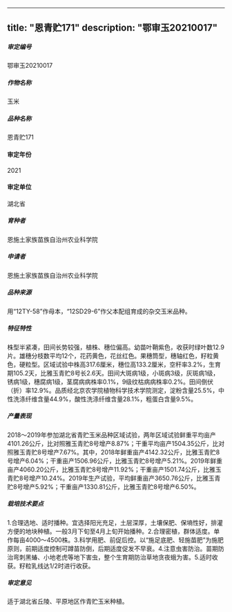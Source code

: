 
---
title: "恩青贮171"
description: "鄂审玉20210017"
---
##### 审定编号 
鄂审玉20210017

##### 作物名称
玉米

##### 品种名称
恩青贮171

#### 审定年份
2021	

#### 审定单位
湖北省

##### 育种者
恩施土家族苗族自治州农业科学院

##### 申请者
恩施土家族苗族自治州农业科学院

##### 品种来源
用“12TY-58”作母本，“12SD29-6”作父本配组育成的杂交玉米品种。

##### 特征特性
株型半紧凑，田间长势较强，植株、穗位偏高。幼苗叶鞘紫色，收获时绿叶数12.9片。雄穗分枝数平均12个，花药黄色，花丝红色。果穗筒型，穗轴红色，籽粒黄色，硬粒型。区域试验中株高317.6厘米，穗位高133.2厘米，空秆率3.2%，生育期105.2天，比雅玉青贮8号长2.6天。田间大斑病1级，小斑病3级，灰斑病1级，锈病1级，穗腐病1级，茎腐病病株率0.1%，9级纹枯病病株率0.2%。田间倒伏（折）率12.9%。品质经北京农学院植物科学技术学院测定，淀粉含量25.5%，中性洗涤纤维含量44.9%，酸性洗涤纤维含量28.1%，粗蛋白含量9.5%。

##### 产量表现
2018～2019年参加湖北省青贮玉米品种区域试验，两年区域试验鲜重平均亩产4101.26公斤，比对照雅玉青贮8号增产8.87%；干重平均亩产1504.35公斤，比对照雅玉青贮8号增产7.67%。其中，2018年鲜重亩产4142.32公斤，比雅玉青贮8号增产6.04%；干重亩产1506.96公斤，比雅玉青贮8号增产5.21%。2019年鲜重亩产4060.20公斤，比雅玉青贮8号增产11.92%；干重亩产1501.74公斤，比雅玉青贮8号增产10.24%。2019年生产试验，平均鲜重亩产3650.76公斤，比雅玉青贮8号增产5.92%；干重亩产1330.81公斤，比雅玉青贮8号增产6.50%。

##### 栽培技术要点
1.合理选地、适时播种。宜选择阳光充足，土层深厚，土壤保肥、保墒性好，排灌方便的地块种植。一般3月下旬至4月上旬开始播种。2.合理密植，群体适度。单作每亩4000～4500株。3.科学用肥、前促后控。以“施足底肥、轻施苗肥”为施肥原则，前期适度控制可蹲苗防倒，后期适度促发不早衰。4.注意虫害防治。苗期防治弯刺黑蝽、小地老虎等地下害虫，整个生育期防治草地贪夜蛾为害。5.适时收获。籽粒乳线达1/2时进行收获。

##### 审定意见
适于湖北省丘陵、平原地区作青贮玉米种植。


